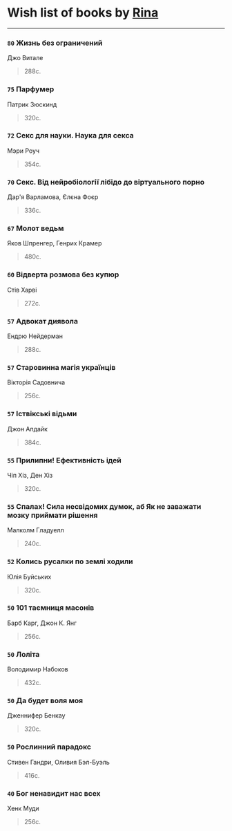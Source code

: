 # Wish list of books by [Rina](https://plus.google.com/u/0/102857111133378678801/)
---

### `80` Жизнь без ограничений
Джо Витале
> 288с.

### `75` Парфумер
Патрик Зюскинд
> 320с.

### `72` Секс для науки. Наука для секса
Мэри Роуч
> 354с.

### `70` Секс. Від нейробіології лібідо до віртуального порно
Дар'я Варламова, Єлєна Фоєр
> 336с.

### `67` Молот ведьм
Яков Шпренгер, Генрих Крамер
> 480с.

### `60` Відверта розмова без купюр
Стів Харві
> 272с.

### `57` Адвокат диявола
Ендрю Нейдерман
> 288с.

### `57` Старовинна магія українців
Вікторія Садовнича
> 256с.

### `57` Іствікські відьми
Джон Апдайк
> 384с.

### `55` Прилипни! Ефективність ідей
Чіп Хіз, Ден Хіз
> 320с.

### `55` Спалах! Сила несвідомих думок, аб Як не заважати мозку приймати рішення
Малколм Гладуелл
> 240с.

### `52` Колись русалки по землі ходили
Юлія Буйських
> 320с.

### `50` 101 таємниця масонів
Барб Карг, Джон К. Янг
> 256с.

### `50` Лоліта
Володимир Набоков
> 432с.

### `50` Да будет воля моя
Дженнифер Бенкау
> 320с.

### `50` Рослинний парадокс
Стивен Гандри, Оливия Бэл-Буэль
> 416с.

### `40` Бог ненавидит нас всех
Хенк Муди
> 256с.

